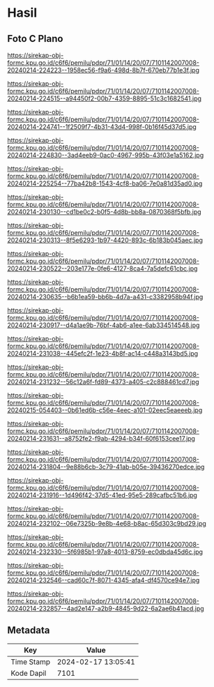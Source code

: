 # Hasil

## Foto C Plano

https://sirekap-obj-formc.kpu.go.id/c6f6/pemilu/pdpr/71/01/14/20/07/7101142007008-20240214-224223--1958ec56-f9a6-498d-8b7f-670eb77b1e3f.jpg

https://sirekap-obj-formc.kpu.go.id/c6f6/pemilu/pdpr/71/01/14/20/07/7101142007008-20240214-224515--a94450f2-00b7-4359-8895-51c3c1682541.jpg

https://sirekap-obj-formc.kpu.go.id/c6f6/pemilu/pdpr/71/01/14/20/07/7101142007008-20240214-224741--1f2509f7-4b31-43d4-998f-0b16f45d37d5.jpg

https://sirekap-obj-formc.kpu.go.id/c6f6/pemilu/pdpr/71/01/14/20/07/7101142007008-20240214-224830--3ad4eeb9-0ac0-4967-995b-43f03e1a5162.jpg

https://sirekap-obj-formc.kpu.go.id/c6f6/pemilu/pdpr/71/01/14/20/07/7101142007008-20240214-225254--77ba42b8-1543-4cf8-ba06-7e0a81d35ad0.jpg

https://sirekap-obj-formc.kpu.go.id/c6f6/pemilu/pdpr/71/01/14/20/07/7101142007008-20240214-230130--cd1be0c2-b0f5-4d8b-bb8a-0870368f5bfb.jpg

https://sirekap-obj-formc.kpu.go.id/c6f6/pemilu/pdpr/71/01/14/20/07/7101142007008-20240214-230313--8f5e6293-1b97-4420-893c-6b183b045aec.jpg

https://sirekap-obj-formc.kpu.go.id/c6f6/pemilu/pdpr/71/01/14/20/07/7101142007008-20240214-230522--203e177e-0fe6-4127-8ca4-7a5defc61cbc.jpg

https://sirekap-obj-formc.kpu.go.id/c6f6/pemilu/pdpr/71/01/14/20/07/7101142007008-20240214-230635--b6b1ea59-bb6b-4d7a-a431-c3382958b94f.jpg

https://sirekap-obj-formc.kpu.go.id/c6f6/pemilu/pdpr/71/01/14/20/07/7101142007008-20240214-230917--d4a1ae9b-76bf-4ab6-a1ee-6ab334514548.jpg

https://sirekap-obj-formc.kpu.go.id/c6f6/pemilu/pdpr/71/01/14/20/07/7101142007008-20240214-231038--445efc2f-1e23-4b8f-ac14-c448a3143bd5.jpg

https://sirekap-obj-formc.kpu.go.id/c6f6/pemilu/pdpr/71/01/14/20/07/7101142007008-20240214-231232--56c12a6f-fd89-4373-a405-c2c888461cd7.jpg

https://sirekap-obj-formc.kpu.go.id/c6f6/pemilu/pdpr/71/01/14/20/07/7101142007008-20240215-054403--0b61ed6b-c56e-4eec-a101-02eec5eaeeeb.jpg

https://sirekap-obj-formc.kpu.go.id/c6f6/pemilu/pdpr/71/01/14/20/07/7101142007008-20240214-231631--a8752fe2-f9ab-4294-b34f-60f6153cee17.jpg

https://sirekap-obj-formc.kpu.go.id/c6f6/pemilu/pdpr/71/01/14/20/07/7101142007008-20240214-231804--9e88b6cb-3c79-41ab-b05e-39436270edce.jpg

https://sirekap-obj-formc.kpu.go.id/c6f6/pemilu/pdpr/71/01/14/20/07/7101142007008-20240214-231916--1d496f42-37d5-41ed-95e5-289cafbc51b6.jpg

https://sirekap-obj-formc.kpu.go.id/c6f6/pemilu/pdpr/71/01/14/20/07/7101142007008-20240214-232102--06e7325b-9e8b-4e68-b8ac-65d303c9bd29.jpg

https://sirekap-obj-formc.kpu.go.id/c6f6/pemilu/pdpr/71/01/14/20/07/7101142007008-20240214-232330--5f6985b1-97a8-4013-8759-ec0dbda45d6c.jpg

https://sirekap-obj-formc.kpu.go.id/c6f6/pemilu/pdpr/71/01/14/20/07/7101142007008-20240214-232546--cad60c7f-8071-4345-afa4-df4570ce94e7.jpg

https://sirekap-obj-formc.kpu.go.id/c6f6/pemilu/pdpr/71/01/14/20/07/7101142007008-20240214-232857--4ad2e147-a2b9-4845-9d22-6a2ae6b41acd.jpg


## Metadata

| Key        | Value               |
| ---------- | ------------------- |
| Time Stamp | 2024-02-17 13:05:41 |
| Kode Dapil | 7101                |



